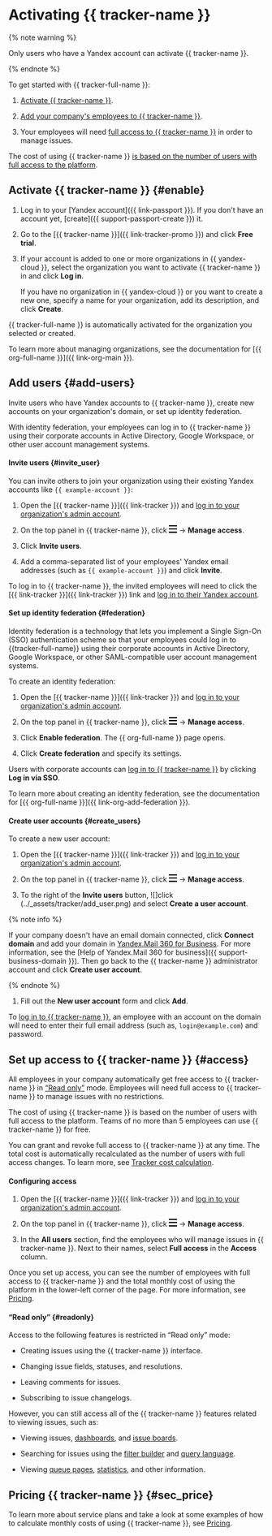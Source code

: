 # Activating {{ tracker-name }}

{% note warning %}

Only users who have a Yandex account can activate {{ tracker-name }}.

{% endnote %}

To get started with {{ tracker-full-name }}:

1. [Activate {{ tracker-name }}](enable-tracker.md#enable).

1. [Add your company's employees to {{ tracker-name }}](#add-users).

1. Your employees will need [full access to {{ tracker-name }}](#access) in order to manage issues.

The cost of using {{ tracker-name }} [is based on the number of users with full access to the platform](pricing.md#sec_price).

## Activate {{ tracker-name }} {#enable}

1. Log in to your [Yandex account]({{ link-passport }}). If you don't have an account yet, [create]({{ support-passport-create }}) it.

1. Go to the [{{ tracker-name }}]({{ link-tracker-promo }}) and click **Free trial**. 

1. If your account is added to one or more organizations in {{ yandex-cloud }}, select the organization you want to activate {{ tracker-name }} in and click **Log in**.

   If you have no organization in {{ yandex-cloud }} or you want to create a new one, specify a name for your organization, add its description, and click **Create**.

{{ tracker-full-name }} is automatically activated for the organization you selected or created.

To learn more about managing organizations, see the documentation for [{{ org-full-name }}]({{ link-org-main }}).

## Add users {#add-users}

Invite users who have Yandex accounts to {{ tracker-name }}, create new accounts on your organization's domain, or set up identity federation.

With identity federation, your employees can log in to {{ tracker-name }} using their corporate accounts in Active Directory, Google Workspace, or other user account management systems.

<!--{% note warning %}
You can add up to 1000 accounts to one organization. If you need to add more, [please contact support]({{ link-console-support }}).
{% endnote %}-->

#### Invite users {#invite_user}

You can invite others to join your organization using their existing Yandex accounts like `{{ example-account }}`:

1. Open the [{{ tracker-name }}]({{ link-tracker }}) and [log in to your organization's admin account](user/login.md).

1. On the top panel in {{ tracker-name }}, click ![](../_assets/tracker/tracker-burger.png) → **Manage access**.

1. Click **Invite users**.

1. Add a comma-separated list of your employees' Yandex email addresses (such as `{{ example-account }}`) and click **Invite**.

<!--1. To create an invite link, turn on the **Enable link access** option. Such links can be easily sent via a messenger or posted on a website.-->

To log in to {{ tracker-name }}, the invited employees will need to click the [{{ link-tracker }}]({{ link-tracker }}) link and [log in to their Yandex account](user/login.md).

#### Set up identity federation {#federation}

Identity federation is a technology that lets you implement a Single Sign-On (SSO) authentication scheme so that your employees could log in to {{tracker-full-name}} using their corporate accounts in Active Directory, Google Workspace, or other SAML-compatible user account management systems.

To create an identity federation:

1. Open the [{{ tracker-name }}]({{ link-tracker }}) and [log in to your organization's admin account](user/login.md).

1. On the top panel in {{ tracker-name }}, click ![](../_assets/tracker/tracker-burger.png) → **Manage access**.

1. Click **Enable federation**. The {{ org-full-name }} page opens.

1. Click **Create federation** and specify its settings.

Users with corporate accounts can [log in to {{ tracker-name }}](user/login.md) by clicking **Log in via SSO**.

To learn more about creating an identity federation, see the documentation for [{{ org-full-name }}]({{ link-org-add-federation }}).

#### Create user accounts {#create_users}

To create a new user account:

1. Open the [{{ tracker-name }}]({{ link-tracker }}) and [log in to your organization's admin account](user/login.md).

1. On the top panel in {{ tracker-name }}, click ![](../_assets/tracker/tracker-burger.png) → **Manage access**.

1. To the right of the **Invite users** button, ![]click (../_assets/tracker/add_user.png) and select **Create a user account**.

{% note info %}

   If your company doesn't have an email domain connected, click **Connect domain** and add your domain in [Yandex.Mail 360 for Business](https://admin.yandex.ru). For more information, see the [Help of Yandex.Mail 360 for business]({{ support-business-domain }}). Then go back to the {{ tracker-name }} administrator account and click **Create user account**.

  {% endnote %}

1. Fill out the **New user account** form and click **Add**.

To [log in to {{ tracker-name }}](user/login.md), an employee with an account on the domain will need to enter their full email address (such as, `login@example.com`) and password.

## Set up access to {{ tracker-name }} {#access}

All employees in your company automatically get free access to {{ tracker-name }} in [<q>Read only</q>](#readonly) mode. Employees will need full access to {{ tracker-name }} to manage issues with no restrictions.

The cost of using {{ tracker-name }} is based on the number of users with full access to the platform. Teams of no more than 5 employees can use {{ tracker-name }} for free.

You can grant and revoke full access to {{ tracker-name }} at any time. The total cost is automatically recalculated as the number of users with full access changes. To learn more, see [Tracker cost calculation](pricing.md#sec_calculate).

#### Configuring access

<!--1. If you are setting up access to {{ tracker-name }} for the first time, [enter your information to create a billing account](pricing.md#payment_data).

    {% note info %}

    Payment information is required to pay for services under [paid {{ tracker-name }} service plans](pricing.md#sec_price).
    {% endnote %}-->

1. Open the [{{ tracker-name }}]({{ link-tracker }}) and [log in to your organization's admin account](user/login.md).

1. On the top panel in {{ tracker-name }}, click  ![](../_assets/tracker/tracker-burger.png) → **Manage access**.

1. In the **All users** section, find the employees who will manage issues in {{ tracker-name }}. Next to their names, select **Full access** in the **Access** column.


Once you set up access, you can see the number of employees with full access to {{ tracker-name }} and the total monthly cost of using the platform in the lower-left corner of the page. For more information, see [Pricing](pricing.md).

#### <q>Read only</q> {#readonly}

Access to the following features is restricted in <q>Read only</q> mode:

- Creating issues using the {{ tracker-name }} interface.

- Changing issue fields, statuses, and resolutions.

- Leaving comments for issues.

- Subscribing to issue changelogs.

However, you can still access all of the {{ tracker-name }} features related to viewing issues, such as:

- Viewing issues, [dashboards](user/dashboard.md), and [issue boards](manager/agile.md#sec_boards).

- Searching for issues using the [filter builder](user/create-filter.md) and [query language](user/query-filter.md).

- Viewing [queue pages](manager/quick-filters.md), [statistics](manager/statistics.md), and other information.

## Pricing {{ tracker-name }} {#sec_price}

<!--All employees can use {{ tracker-name }} for 30 days for free without any restrictions. As the trial period ends, employees can continue using {{ tracker-name }} for free in [<q>Read only</q>](#readonly) mode. Grant [full access](#access) to {{ tracker-name }} so that your employees can use all of its features.-->

To learn more about service plans and take a look at some examples of how to calculate monthly costs of using {{ tracker-name }}, see [Pricing](pricing.md).

